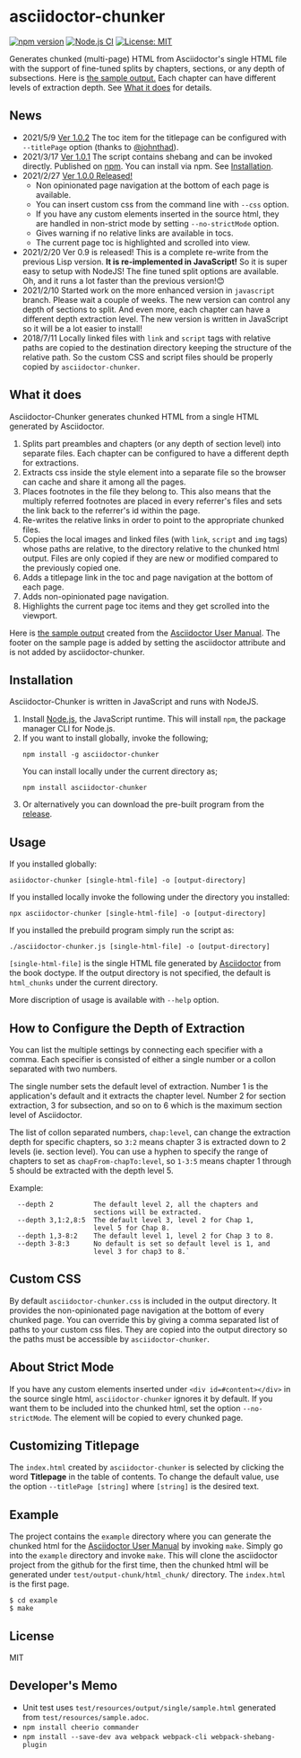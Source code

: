 # asciidoctor-chunker

[![npm version](https://badge.fury.io/js/asciidoctor-chunker.svg)](https://badge.fury.io/js/asciidoctor-chunker)
[![Node.js CI](https://github.com/wshito/asciidoctor-chunker/actions/workflows/node.js.yml/badge.svg)](https://github.com/wshito/asciidoctor-chunker/actions/workflows/node.js.yml)
[![License: MIT](https://img.shields.io/badge/License-MIT-yellow.svg)](https://opensource.org/licenses/MIT)

Generates chunked (multi-page) HTML from Asciidoctor's single HTML file with the support of fine-tuned splits by chapters, sections, or any depth of subsections.  Here is [the sample output.](http://www.seinan-gu.ac.jp/~shito/asciidoctor/html_chunk/index.html)  Each chapter can have different levels of extraction depth.  See [What it does](#what-it-does) for details.

## News

- 2021/5/9 [Ver 1.0.2](https://github.com/wshito/asciidoctor-chunker/releases) The toc item for the titlepage can be configured with `--titlePage` option (thanks to [@johnthad](https://github.com/johnthad)).
- 2021/3/17 [Ver 1.0.1](https://github.com/wshito/asciidoctor-chunker/releases) The script contains shebang and can be invoked directly.  Published on [npm](https://www.npmjs.com/package/asciidoctor-chunker).  You can install via npm.  See [Installation](#installation).
- 2021/2/27 [Ver 1.0.0 Released!](https://github.com/wshito/asciidoctor-chunker/releases)
  - Non opinionated page navigation at the bottom of each page is available.
  - You can insert custom css from the command line with `--css` option.
  - If you have any custom elements inserted in the source html, they are handled in non-strict mode by setting `--no-strictMode` option.
  - Gives warning if no relative links are available in tocs.
  - The current page toc is highlighted and scrolled into view.
- 2021/2/20  Ver 0.9 is released!  This is a complete re-write from the previous Lisp version.  **It is re-implemented in JavaScript!**  So it is super easy to setup with NodeJS!  The fine tuned split options are available.  Oh, and it runs a lot faster than the previous version!😊
- 2021/2/10  Started work on the more enhanced version in `javascript` branch.  Please wait a couple of weeks.  The new version can control any depth of sections to split.  And even more, each chapter can have a different depth extraction level.   The new version is written in JavaScript so it will be a lot easier to install!
- 2018/7/11  Locally linked files with `link` and `script` tags with relative paths are copied to the destination directory keeping the structure of the relative path.  So the custom CSS and script files should be properly copied by `asciidoctor-chunker`.

## What it does

Asciidoctor-Chunker generates chunked HTML from a single HTML generated by Asciidoctor.

1. Splits part preambles and chapters (or any depth of section level) into separate files. Each chapter can be configured to have a different depth for extractions.
1. Extracts css inside the style element into a separate file so the browser can cache and share it among all the pages.
1. Places footnotes in the file they belong to.  This also means that the multiply referred footnotes are placed in every referrer's files and sets the link back to the referrer's id within the page.
1. Re-writes the relative links in order to point to the appropriate chunked files.
1. Copies the local images and linked files (with `link`, `script` and `img` tags) whose paths are relative, to the directory relative to the chunked html output.  Files are only copied if they are new or modified compared to the previously copied one.
1. Adds a titlepage link in the toc and page navigation at the bottom of each page.
1. Adds non-opinionated page navigation.
1. Highlights the current page toc items and they get scrolled into the viewport.

Here is [the sample output](http://www.seinan-gu.ac.jp/~shito/asciidoctor/html_chunk/index.html) created from the [Asciidoctor User Manual](https://asciidoctor.org/docs/user-manual/).  The footer on the sample page is added by setting the asciidoctor attribute and is not added by asciidoctor-chunker.


## Installation

Asciidoctor-Chunker is written in JavaScript and runs with NodeJS.

1. Install [Node.js](https://nodejs.org/), the JavaScript runtime.  This will install `npm`, the package manager CLI for Node.js.
1. If you want to install globally, invoke the following;
   ```
   npm install -g asciidoctor-chunker
   ```
   You can install locally under the current directory as;
   ```
   npm install asciidoctor-chunker
   ```
1. Or alternatively you can download the pre-built program from the [release](https://github.com/wshito/asciidoctor-chunker/releases).

## Usage

If you installed globally:
   ```
   asiidoctor-chunker [single-html-file] -o [output-directory]
   ```
If you installed locally invoke the following under the directory you installed:
   ```
   npx asciidoctor-chunker [single-html-file] -o [output-directory]
   ```
If you installed the prebuild program simply run the script as:
   ```
   ./asciidoctor-chunker.js [single-html-file] -o [output-directory]
   ```
`[single-html-file]` is the single HTML file generated by [Asciidoctor](https://asciidoctor.org) from the book doctype.  If the output directory is not specified, the default is `html_chunks` under the current directory.

More discription of usage is available with `--help` option.

## How to Configure the Depth of Extraction

You can list the multiple settings by connecting each specifier with a comma.  Each specifier is consisted of either a single number or a collon separated with two numbers.

The single number sets the default level of extraction.  Number 1 is the application's default and it extracts the chapter level.  Number 2 for section extraction, 3 for subsection, and so on to 6 which is the maximum section level of Asciidoctor.

The list of collon separated numbers, `chap:level`, can change the extraction depth for specific chapters, so `3:2` means chapter 3 is extracted down to 2 levels (ie. section level).  You can use a hyphen to specify the range of chapters to set as `chapFrom-chapTo:level`, so `1-3:5` means chapter 1 through 5 should be extracted with the depth level 5.

Example:
```
  --depth 2          The default level 2, all the chapters and
                     sections will be extracted.
  --depth 3,1:2,8:5  The default level 3, level 2 for Chap 1,
                     level 5 for Chap 8.
  --depth 1,3-8:2    The default level 1, level 2 for Chap 3 to 8.
  --depth 3-8:3      No default is set so default level is 1, and
                     level 3 for chap3 to 8.`
```

## Custom CSS

By default `asciidoctor-chunker.css` is included in the output directory.  It provides the non-opinionated page navigation at the bottom of every chunked page.  You can override this by giving a comma separated list of paths to your custom css files.  They are copied into the output directory so the paths must be accessible by `asciidoctor-chunker`.

## About Strict Mode

If you have any custom elements inserted under `<div id=#content></div>` in the source single html, `asciidoctor-chunker` ignores it by default.  If you want them to be included into the chunked html, set the option `--no-strictMode`.
The element will be copied to every chunked page.

## Customizing Titlepage

The `index.html` created by `asciidoctor-chunker` is selected by clicking the word **Titlepage** in the table of contents. To change the default value, use the option `--titlePage [string]` where `[string]` is the desired text.

## Example

The project contains the `example` directory where you can generate the chunked html for the [Asciidoctor User Manual](https://asciidoctor.org/docs/user-manual/) by invoking `make`.  Simply go into the `example` directory and invoke `make`.  This will clone the asciidoctor project from the github for the first time, then the chunked html will be generated under `test/output-chunk/html_chunk/` directory.  The `index.html` is the first page.

```
$ cd example
$ make
```

## License

MIT

## Developer's Memo

- Unit test uses `test/resources/output/single/sample.html` generated from `test/resources/sample.adoc`.
- `npm install cheerio commander`
- `npm install --save-dev ava webpack webpack-cli webpack-shebang-plugin`
